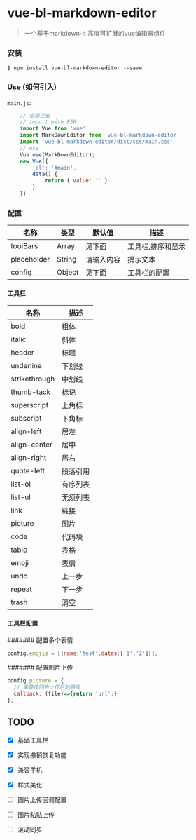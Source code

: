 # vue-bl-markdown-editor

> 一个基于markdown-it 高度可扩展的vue编辑器组件

###  安装
```
$ npm install vue-bl-markdown-editor --save
```
### Use (如何引入)

`main.js`:
```javascript
    // 全局注册
    // import with ES6
    import Vue from 'vue'
    import MarkDownEditor from 'vue-bl-markdown-editor'
    import 'vue-bl-markdown-editor/dist/css/main.css'
    // use
    Vue.use(MarkDownEditor);
    new Vue({
        'el': '#main',
        data() {
            return { value: '' }
        }
    })
```

### 配置
|名称|类型|默认值|描述|
|---|---|---|---|
|toolBars|Array|见下面|工具栏,排序和显示|
|placeholder|String|请输入内容|提示文本|
|config|Object|见下面|工具栏的配置|

#### 工具栏
|名称|描述|
|---|---|
|bold|粗体|
|italic|斜体|
|header|标题|
|underline|下划线|
|strikethrough|中划线|
|thumb-tack|标记|
|superscript|上角标|
|subscript|下角标|
|align-left|居左|
|align-center|居中|
|align-right|居右|
|quote-left|段落引用|
|list-ol|有序列表|
|list-ul|无须列表|
|link|链接|
|picture|图片|
|code|代码块|
|table|表格|
|emoji|表情|
|undo|上一步|
|repeat|下一步|
|trash|清空|

#### 工具栏配置
####### 配置多个表情
```javascript
config.emojis = [{name:'test',datas:['1','2']}];
```

####### 配置图片上传
```javascript
config.picture = {
  // 需要传回去上传后的路径
  callback: (file)=>{return 'url';}
};
```


## TODO
- [X] 基础工具栏
- [X] 实现撤销恢复功能 
- [X] 兼容手机
- [X] 样式美化
- [ ] 图片上传回调配置
- [ ] 图片粘贴上传
- [ ] 滚动同步


